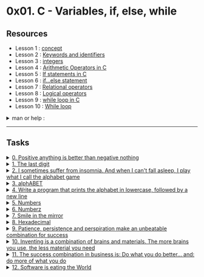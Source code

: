 # 0x01. C - Variables, if, else, while

## Resources

- Lesson 1 : [concept](https://s3.amazonaws.com/alx-intranet.hbtn.io/uploads/misc/2022/4/e0ccf91eec6b977a9e00ed384dc285df9c2772e3.pdf?X-Amz-Algorithm=AWS4-HMAC-SHA256&X-Amz-Credential=AKIARDDGGGOUSBVO6H7D%2F20230317%2Fus-east-1%2Fs3%2Faws4_request&X-Amz-Date=20230317T235555Z&X-Amz-Expires=86400&X-Amz-SignedHeaders=host&X-Amz-Signature=44faf82442922f495f8332412a98b3a396d70459e514511669b83205b94e3d06)
- Lesson 2 : [Keywords and identifiers](https://publications.gbdirect.co.uk//c_book/chapter2/keywords_and_identifiers.html)
- Lesson 3 : [integers](https://publications.gbdirect.co.uk//c_book/chapter2/integral_types.html)
- Lesson 4 : [Arithmetic Operators in C](https://www.tutorialspoint.com/cprogramming/c_arithmetic_operators.htm)
- Lesson 5 : [If statements in C](https://www.cprogramming.com/tutorial/c/lesson2.html)
- Lesson 6 : [if…else statement](https://www.tutorialspoint.com/cprogramming/if_else_statement_in_c.htm)
- Lesson 7 : [Relational operators](https://www.tutorialspoint.com/cprogramming/c_relational_operators.htm)
- Lesson 8 : [Logical operators](https://www.fresh2refresh.com/c-programming/c-operators-expressions/c-logical-operators/)
- Lesson 9 : [while loop in C](https://www.tutorialspoint.com/cprogramming/c_while_loop.htm)
- Lesson 10 : [While loop](https://www.youtube.com/watch?v=Ju1LYO9pkaI)

<details>
<summary>
man or help :
</summary>


- `ascii` : (You do not need to learn about `scanf, getc, getchar, EOF, EXIT_SUCCESS, time, rand, srand, RAND_MAX, for` loops, do...while loops, functions.)
</details>


----

## Tasks

<details>
<summary><a href="./0-positive_or_negative">0. Positive anything is better than negative nothing</a></summary><br>

This program will assign a random number to the variable n each time it is executed. Complete the source code in order to print whether the number stored in the variable n is positive or negative.
   - The variable `n` will store a different value every time you will run this program
   - You don’t have to understand what `rand, srand, RAND_MAX` do. Please do not touch this code
   - The output of the program should be:
   - The number, followed by
   - (if the number is greater than 0: is positive)
   - (if the number is 0: is zero)
   - (if the number is less than 0: is negative)
   - (followed by a new line)
   - The *[$CFILE](./source/main.c)* file.

</details>

<details>
<summary><a href="./1-last_digit.c">1. The last digit</a></summary><br>

This program will assign a random number to the variable n each time it is executed. Complete the source code in order to print the last digit of the number stored in the variable `n`.
   - The variable `n` will store a different value every time you will run this program
   - You don’t have to understand what `rand, srand, RAND_MAX` do. Please do not touch this code
   - The output of the program should be:
   - (The string Last digit of, followed by)
   - (n, followed by)
   - the string is, followed by
   - (if the last digit of n is greater than 5: the string and is greater than 5)
   - (if the last digit of n is 0: the string and is 0)
   - (if the last digit of n is less than 6 and not 0: the string and is less than 6 and not 0)
   - (followed by a new line)
   - The *[$CFILE](./source/main.c)* file.

</details>

<details>
<summary><a href="./2-print_alphabet.c">2. I sometimes suffer from insomnia. And when I can't fall asleep, I play what I call the alphabet game</a></summary><br>

Write a program that prints the alphabet in lowercase, followed by a new line.
   - You can only use the `putchar` function (every other function (`printf`, `puts`, etc…) is forbidden)
   - All your code should be in the `main` function
   - You can only use `putchar` twice in your code
   - The *[$CFILE](./source/main.c)* file.

</details>

<details>
<summary><a href="./3-print_alphabets.c">3. alphABET</a></summary><br>

Write a program that prints the alphabet in lowercase, and then in uppercase, followed by a new line.
   - You can only use the `putchar` function (every other function (`printf`, `puts`, etc…) is forbidden)
   - All your code should be in the `main` function
   - You can only use `putchar` twice in your code
   - The *[$CFILE](./source/main.c)* file.

</details>

<details>
<summary><a href="./4-print_alphabt.c">4. Write a program that prints the alphabet in lowercase, followed by a new line</a></summary><br>

Write a C program that prints exactly "Programming is like building a multilingual puzzle, followed by a new line.
   - Print all the letters except `q` and `e`
   - You can only use the putchar function (every other function (`printf`, `puts`, etc…) is forbidden)
   - All your code should be in the `main` function
   - You can only use `putchar` twice in your code
   - The *[$CFILE](./source/main.c)* file.

</details>

<details>
<summary><a href="./5-print_numbers.c">5. Numbers</a></summary><br>

Write a program that prints all single digit numbers of base 10 starting from 0, followed by a new line.
   - All your code should be in the `main` function
   - The *[$CFILE](./source/main.c)* file.

</details>


<details>
<summary><a href="./6-print_numberz.c">6. Numberz</a></summary><br>

Write a program that prints all single digit numbers of base 10 starting from 0, followed by a new line.
   - You are not allowed to use any variable of type `char`
   - You can only use the `putchar` function (every other function (`printf`, `puts`, etc…) is forbidden)
   - You can only use `putchar` twice in your code
   - All your code should be in the `main` function
   - The *[$CFILE](./source/main.c)* file.

</details>

<details>
<summary><a href="./7-print_tebahpla.c">7. Smile in the mirror</a></summary><br>

Write a program that prints the lowercase alphabet in reverse, followed by a new line.
   - You can only use the `putchar` function (every other function (`printf`, `puts`, etc…) is forbidden)
   - All your code should be in the `main` function
   - You can only use `putchar` twice in your code
   - The *[$CFILE](./source/main.c)* file.

</details>

<details>
<summary><a href="./8-print_base16.c">8. Hexadecimal</a></summary><br>

Write a program that prints all the numbers of base 16 in lowercase, followed by a new line.
   - You can only use the `putchar` function (every other function (`printf`, `puts`, etc…) is forbidden)
   - All your code should be in the `main` function
   - You can only use `putchar` three times in your code
   - The *[$CFILE](./source/main.c)* file.

</details>

<details>
<summary><a href="./9-print_comb.c">9. Patience, persistence and perspiration make an unbeatable combination for success</a></summary><br>

Write a program that prints all possible combinations of single-digit numbers.
   - Numbers must be separated by `,`, followed by a space
   - Numbers should be printed in ascending order
   - You can only use the `putchar` function (every other function (`printf`, `puts`, etc…) is forbidden)
   - All your code should be in the `main` function
   - You can only use `putchar` four times maximum in your code
   - You are not allowed to use any variable of type `char`
   - The *[$CFILE](./source/main.c)* file.

</details>

<details>
<summary><a href="./100-print_comb3.c">10. Inventing is a combination of brains and materials. The more brains you use, the less material you need</a></summary><br>

Write a program that prints all possible different combinations of two digits.
   - Numbers must be separated by `,`, followed by a space
   - The two digits must be different
   - `01` and `10` are considered the same combination of the two digits `0` and `1`
   - Print only the smallest combination of two digits
   - Numbers should be printed in ascending order, with two digits
   - You can only use the `putchar` function (every other function (`printf`, `puts`, etc…) is forbidden)
   - You can only use `putchar` four times maximum in your code
   - You are not allowed to use any variable of type `char`
   - All your code should be in the `main` function
   - The *[$CFILE](./source/main.c)* file.

</details>


<details>
<summary><a href="./101-print_comb4.c">11. The success combination in business is: Do what you do better... and: do more of what you do</a></summary><br>

Write a program that prints all possible different combinations of three digits.
   - Numbers must be separated by `,`, followed by a space
   - The three digits must be different
   - `012, 120, 102, 021, 201, 210` are considered the same combination of the two digits `0, 1` and `2`
   - Print only the smallest combination of three digits
   - Numbers should be printed in ascending order, with three digits
   - You can only use the `putchar` function (every other function (`printf`, `puts`, etc…) is forbidden)
   - You can only use `putchar` six times maximum in your code
   - You are not allowed to use any variable of type `char`
   - All your code should be in the `main` function
   - The *[$CFILE](./source/main.c)* file.

</details>


<details>
<summary><a href="./102-print_comb5.c">12. Software is eating the World</a></summary><br>

Write a program that prints all possible combinations of two two-digit numbers.
   - The numbers should range from `0` to `99`
   - The two numbers should be separated by a space
   - All numbers should be printed with two digits. `1` should be printed as `01`
   - The combination of numbers must be separated by comma, followed by a space
   - The combinations of numbers should be printed in ascending order
   - `00 01` and `01 00` are considered as the same combination of the numbers `0` and `1`
   - You can only use the `putchar` function (every other function (`printf`, `puts`, etc…) is forbidden)
   - You can only use `putchar` eight times maximum in your code
   - You are not allowed to use any variable of type `char`
   - All your code should be in the `main` function
   
   - The *[$CFILE](./source/main.c)* file.

</details>
